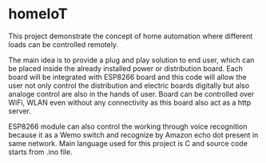 # homeIoT
This project demonstrate the concept of home automation where different loads can be controlled remotely.

The main idea is to provide a plug and play solution to end user, which can be placed inside the already installed power or distribution board.
Each board will be integrated with ESP8266 board and this code will allow the user not only control the distribution and electric boards digitally but also analoge control are also in the hands of user. 
Board can be controlled over WiFi, WLAN even without any connectivity as this board also act as a http server.

ESP8266 module can also control the working through voice recognition because it as a Wemo switch and recognize by Amazon echo dot present in same network.
Main language used for this project is C and source code starts from .ino file.
